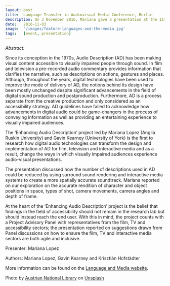 ```yaml
---
layout: post
title:  Language Transfer in Audiovisual Media Conference, Berlin
description: On 3 November 2016, Mariana gave a presentation at the 11th International Conference on Language Transfer in Audiovisual Media, Berlin. The title of the presentation was Towards a Framework for Enhanced Audio Description
date:   2016-11-03
image:  '/images/feature-languages-and-the-media.jpg'
tags:   [event, presentation]
---
```

*Abstract:*

Since its conception in the 1970s, Audio Description (AD) has been making visual content accessible to visually impaired people through sound. In film and television a pre-recorded audio commentary provides information that clarifies the narrative, such as descriptions on actions, gestures and places. Although, throughout the years, digital technologies have been used to improve the mode of delivery of AD, the notions behind its design have been mostly unchanged despite significant advancements in the field of digital sound production and postproduction. Furthermore, AD is a process separate from the creative production and only considered as an accessibility strategy. AD guidelines have failed to acknowledge how advancements in digital audio could be game-changers in the process of conveying information as well as providing an entertaining experience to visually impaired audiences.

The ‘Enhancing Audio Description’ project led by Mariana Lopez (Anglia Ruskin University) and Gavin Kearney (University of York) is the first to research how digital audio technologies can transform the design and implementation of AD for film, television and interactive media and as a result, change the ways in which visually impaired audiences experience audio-visual presentations.

The presentation discussed how the number of descriptions used in AD could be reduced by using surround sound rendering and interactive media systems to create a more spatially accurate soundtrack. Mariana reported on our exploration on the accurate rendition of character and object positions in space, types of shot, camera movements, camera angles and depth of frame.

At the heart of the ‘Enhancing Audio Description’ project is the belief that findings in the field of accessibility should not remain in the research lab but should instead reach the end user. With this in mind, the project counts with a Project Advisory Panel with representatives from the film, TV and accessibility sectors; the presentation reported on suggestions drawn from Panel discussions on how to ensure the film, TV and interactive media sectors are both agile and inclusive.

Presenter: Mariana Lopez

Authors: Mariana Lopez, Gavin Kearney and Krisztián Hofstädter

More information can be found on the [Language and Media website](https://languages-media.com/conference_programme.php).

Photo by <a href="https://unsplash.com/@austriannationallibrary?utm_source=unsplash&utm_medium=referral&utm_content=creditCopyText">Austrian National Library</a> on <a href="https://unsplash.com/s/photos/tv-presenter?utm_source=unsplash&utm_medium=referral&utm_content=creditCopyText">Unsplash</a>
  